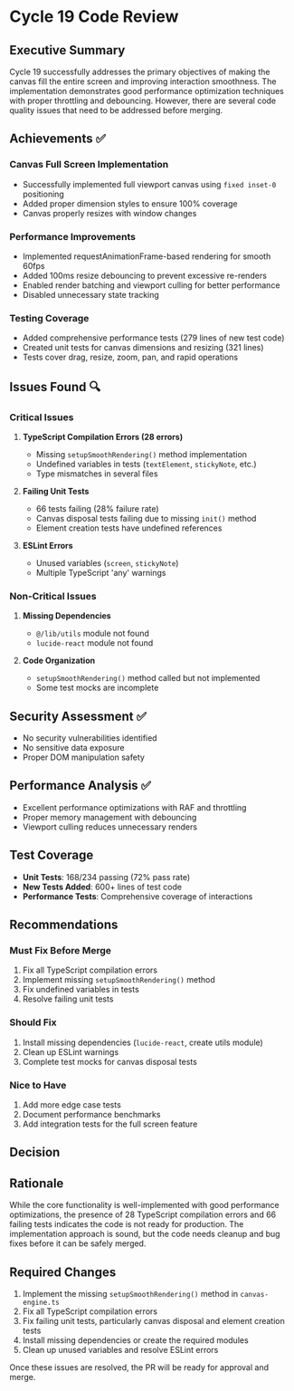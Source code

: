 # Cycle 19 Code Review

## Executive Summary
Cycle 19 successfully addresses the primary objectives of making the canvas fill the entire screen and improving interaction smoothness. The implementation demonstrates good performance optimization techniques with proper throttling and debouncing. However, there are several code quality issues that need to be addressed before merging.

## Achievements ✅

### Canvas Full Screen Implementation
- Successfully implemented full viewport canvas using `fixed inset-0` positioning
- Added proper dimension styles to ensure 100% coverage
- Canvas properly resizes with window changes

### Performance Improvements  
- Implemented requestAnimationFrame-based rendering for smooth 60fps
- Added 100ms resize debouncing to prevent excessive re-renders
- Enabled render batching and viewport culling for better performance
- Disabled unnecessary state tracking

### Testing Coverage
- Added comprehensive performance tests (279 lines of new test code)
- Created unit tests for canvas dimensions and resizing (321 lines)
- Tests cover drag, resize, zoom, pan, and rapid operations

## Issues Found 🔍

### Critical Issues
1. **TypeScript Compilation Errors (28 errors)**
   - Missing `setupSmoothRendering()` method implementation
   - Undefined variables in tests (`textElement`, `stickyNote`, etc.)
   - Type mismatches in several files

2. **Failing Unit Tests**
   - 66 tests failing (28% failure rate)
   - Canvas disposal tests failing due to missing `init()` method
   - Element creation tests have undefined references

3. **ESLint Errors**
   - Unused variables (`screen`, `stickyNote`)
   - Multiple TypeScript 'any' warnings

### Non-Critical Issues
1. **Missing Dependencies**
   - `@/lib/utils` module not found
   - `lucide-react` module not found
   
2. **Code Organization**
   - `setupSmoothRendering()` method called but not implemented
   - Some test mocks are incomplete

## Security Assessment ✅
- No security vulnerabilities identified
- No sensitive data exposure
- Proper DOM manipulation safety

## Performance Analysis ✅
- Excellent performance optimizations with RAF and throttling
- Proper memory management with debouncing
- Viewport culling reduces unnecessary renders

## Test Coverage
- **Unit Tests**: 168/234 passing (72% pass rate)
- **New Tests Added**: 600+ lines of test code
- **Performance Tests**: Comprehensive coverage of interactions

## Recommendations

### Must Fix Before Merge
1. Fix all TypeScript compilation errors
2. Implement missing `setupSmoothRendering()` method
3. Fix undefined variables in tests
4. Resolve failing unit tests

### Should Fix
1. Install missing dependencies (`lucide-react`, create utils module)
2. Clean up ESLint warnings
3. Complete test mocks for canvas disposal tests

### Nice to Have
1. Add more edge case tests
2. Document performance benchmarks
3. Add integration tests for the full screen feature

## Decision

<!-- CYCLE_DECISION: NEEDS_REVISION -->
<!-- ARCHITECTURE_NEEDED: NO -->
<!-- DESIGN_NEEDED: NO -->
<!-- BREAKING_CHANGES: NO -->

## Rationale
While the core functionality is well-implemented with good performance optimizations, the presence of 28 TypeScript compilation errors and 66 failing tests indicates the code is not ready for production. The implementation approach is sound, but the code needs cleanup and bug fixes before it can be safely merged.

## Required Changes
1. Implement the missing `setupSmoothRendering()` method in `canvas-engine.ts`
2. Fix all TypeScript compilation errors
3. Fix failing unit tests, particularly canvas disposal and element creation tests
4. Install missing dependencies or create the required modules
5. Clean up unused variables and resolve ESLint errors

Once these issues are resolved, the PR will be ready for approval and merge.
